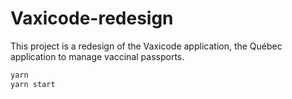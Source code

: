 # Vaxicode-redesign

This project is a redesign of the Vaxicode application, the Québec application to manage vaccinal passports.

```bash
yarn
yarn start

```